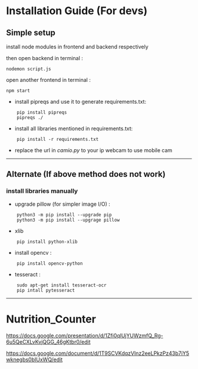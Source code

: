 # Installation Guide (For devs)

## Simple setup

install node modules in frontend and backend respectively

then open backend in terminal : 

```
nodemon script.js
```

open another frontend in terminal : 

```
npm start
```

* install pipreqs and use it to generate requirements.txt:

```
    pip install pipreqs
    pipreqs ./
```

* install all libraries mentioned in requirements.txt:

```
    pip install -r requirements.txt
```

* replace the url in *camio.py* to your ip webcam to use mobile cam

***

## Alternate (If above method does not work)

### install libraries manually

* upgrade pillow (for simpler image I/O) :

```
    python3 -m pip install --upgrade pip
    python3 -m pip install --upgrage pillow
```

* xlib

```
    pip install python-xlib
```

* install opencv :

```
    pip install opencv-python
```

* tesseract :

```
    sudo apt-get install tesseract-ocr
    pip intall pytesseract
```

***

# Nutrition_Counter

https://docs.google.com/presentation/d/1Zfi0qlUjYUWzmfQ_Rg-6u5QeCXLvKvjQGG_46gKtbr0/edit

https://docs.google.com/document/d/1T9SCVKdqzVlnz2eeLPkzPz43b7iY5wknegbs0bIUxWQ/edit

